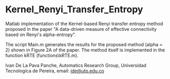 # Kernel_Renyi_Transfer_Entropy

Matlab implementation of the Kernel-based Renyi transfer entropy method proposed in the paper "A data-driven 
measure of effective connectivity based on Renyi's alpha-entropy". 

The script Main.m generates the results for the proposed method (alpha = 2) shown in Figure 2A of the paper. 
The method itself is implemented in the function kRTE (functions\kRTE.m). 

Ivan De La Pava Panche, Automatics Research Group, Universidad Tecnologica de Pereira, email: ide@utp.edu.co

